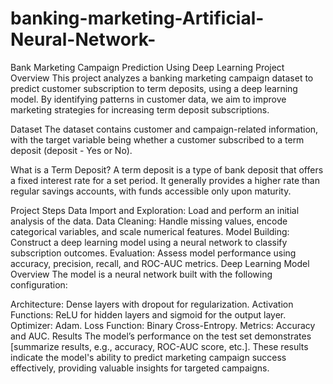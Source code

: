 # banking-marketing-Artificial-Neural-Network-
Bank Marketing Campaign Prediction Using Deep Learning
Project Overview
This project analyzes a banking marketing campaign dataset to predict customer subscription to term deposits, using a deep learning model. By identifying patterns in customer data, we aim to improve marketing strategies for increasing term deposit subscriptions.

Dataset
The dataset contains customer and campaign-related information, with the target variable being whether a customer subscribed to a term deposit (deposit - Yes or No).

What is a Term Deposit?
A term deposit is a type of bank deposit that offers a fixed interest rate for a set period. It generally provides a higher rate than regular savings accounts, with funds accessible only upon maturity.

Project Steps
Data Import and Exploration: Load and perform an initial analysis of the data.
Data Cleaning: Handle missing values, encode categorical variables, and scale numerical features.
Model Building: Construct a deep learning model using a neural network to classify subscription outcomes.
Evaluation: Assess model performance using accuracy, precision, recall, and ROC-AUC metrics.
Deep Learning Model Overview
The model is a neural network built with the following configuration:

Architecture: Dense layers with dropout for regularization.
Activation Functions: ReLU for hidden layers and sigmoid for the output layer.
Optimizer: Adam.
Loss Function: Binary Cross-Entropy.
Metrics: Accuracy and AUC.
Results
The model’s performance on the test set demonstrates [summarize results, e.g., accuracy, ROC-AUC score, etc.]. These results indicate the model's ability to predict marketing campaign success effectively, providing valuable insights for targeted campaigns.
